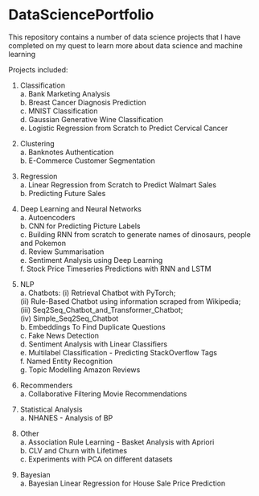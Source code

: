 # DataSciencePortfolio

This repository contains a number of data science projects that I have completed on my quest to learn more about data science and machine learning

Projects included:   
1. Classification   
  a. Bank Marketing Analysis      
  b. Breast Cancer Diagnosis Prediction       
  c. MNIST Classification     
  d. Gaussian Generative Wine Classification  
  e. Logistic Regression from Scratch to Predict Cervical Cancer    

2. Clustering      
  a. Banknotes Authentication    
  b. E-Commerce Customer Segmentation     
  
3. Regression   
  a. Linear Regression from Scratch to Predict Walmart Sales    
  b. Predicting Future Sales       
  
4. Deep Learning and Neural Networks  
  a. Autoencoders     
  b. CNN for Predicting Picture Labels     
  c. Building RNN from scratch to generate names of dinosaurs, people and Pokemon      
  d. Review Summarisation   
  e. Sentiment Analysis using Deep Learning       
  f. Stock Price Timeseries Predictions with RNN and LSTM      
  
5. NLP   
  a. Chatbots: 
      (i) Retrieval Chatbot with PyTorch;       
      (ii) Rule-Based Chatbot using information scraped from Wikipedia;      
      (iii) Seq2Seq_Chatbot_and_Transformer_Chatbot;       
      (iv) Simple_Seq2Seq_Chatbot              
  b. Embeddings To Find Duplicate Questions   
  c. Fake News Detection    
  d. Sentiment Analysis with Linear Classifiers    
  e. Multilabel Classification - Predicting StackOverflow Tags    
  f. Named Entity Recognition    
  g. Topic Modelling Amazon Reviews    
  
6. Recommenders    
  a. Collaborative Filtering Movie Recommendations     
  
7. Statistical Analysis    
  a. NHANES - Analysis of BP    
  
8. Other    
  a. Association Rule Learning - Basket Analysis with Apriori  
  b. CLV and Churn with Lifetimes     
  c. Experiments with PCA on different datasets    
  
9. Bayesian     
  a. Bayesian Linear Regression for House Sale Price Prediction     
  

